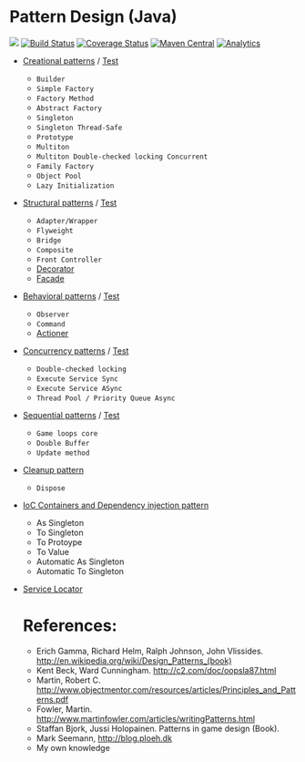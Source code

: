Pattern Design (Java)
==============
![](https://img.shields.io/badge/Java-1.8-blue.svg?style=plastic?logoWidth=40) [![Build Status](https://travis-ci.org/vicboma1/pattern-design.svg)](https://travis-ci.org/vicboma1/pattern-design)
[![Coverage Status](https://coveralls.io/repos/vicboma1/pattern-design/badge.svg?branch=master&service=github)](https://coveralls.io/github/vicboma1/pattern-design?branch=master)
[![Maven Central](https://maven-badges.herokuapp.com/maven-central/org.eluder.coveralls/coveralls-maven-plugin/badge.svg)](https://maven-badges.herokuapp.com/maven-central/org.eluder.coveralls/coveralls-maven-plugin/)
[![Analytics](https://ga-beacon.appspot.com/UA-68658653-1/pattern-design/readme)](https://github.com/igrigorik/ga-beacon)


* [Creational patterns](https://github.com/vicboma1/pattern-design/tree/master/source/src/main/java/creational) / [Test](https://github.com/vicboma1/pattern-design/tree/master/source/src/test/java/creational)
  * ```Builder```
  * ```Simple Factory```
  * ```Factory Method```
  * ```Abstract Factory```
  * ```Singleton```
  * ```Singleton Thread-Safe```
  * ```Prototype```
  * ```Multiton```
  * ```Multiton Double-checked locking Concurrent``` 
  * ```Family Factory```
  * ```Object Pool```
  * ```Lazy Initialization```
  
* [Structural patterns](https://github.com/vicboma1/pattern-design/tree/master/source/src/main/java/structural) / [Test](https://github.com/vicboma1/pattern-design/tree/master/source/src/test/java/structural)
  * ```Adapter/Wrapper```
  * ```Flyweight```
  * ```Bridge```
  * ```Composite```
  * ```Front Controller```
  * [ Decorator](https://github.com/vicboma1/ClassicDecoratorPattern)
  * [ Facade](https://github.com/vicboma1/FacadePattern)

* [Behavioral patterns](https://github.com/vicboma1/pattern-design/tree/master/source/src/main/java/behavioral) / [Test](https://github.com/vicboma1/pattern-design/tree/master/source/src/test/java/behavioral)
  * ```Observer```
  * ```Command```
  *  [Actioner](https://github.com/vicboma1/CommandMapper)
  

* [Concurrency patterns](https://github.com/vicboma1/pattern-design/tree/master/source/src/main/java/concurrency) / [Test](https://github.com/vicboma1/pattern-design/tree/master/source/src/test/java/concurrency)
  * ```Double-checked locking```
  * ```Execute Service Sync```
  * ```Execute Service ASync```
  * ```Thread Pool / Priority Queue Async```

* [Sequential patterns](https://github.com/victorakamon/sequential-patterns) / [Test](https://github.com/vicboma1/sequential-patterns/tree/master/test)
  * ```Game loops core```
  * ```Double Buffer```
  * ```Update method```

* [Cleanup pattern](https://github.com/vicboma1/pattern-design/tree/master/source/src/main/java/cleanup)
  * ```Dispose```

* [IoC Containers and Dependency injection pattern ](https://github.com/vicboma1/Injector)
  * As Singleton
  * To Singleton
  * To Protoype
  * To Value
  * Automatic As Singleton 
  * Automatic To Singleton

* [Service Locator](https://github.com/vicboma1/ServiceLocator)

  # References:
  * Erich Gamma, Richard Helm, Ralph Johnson, John Vlissides. http://en.wikipedia.org/wiki/Design_Patterns_(book)
  * Kent Beck, Ward Cunningham. http://c2.com/doc/oopsla87.html
  * Martin, Robert C. http://www.objectmentor.com/resources/articles/Principles_and_Patterns.pdf
  * Fowler, Martin. http://www.martinfowler.com/articles/writingPatterns.html
  * Staffan Bjork, Jussi Holopainen. Patterns in game design (Book).
  * Mark Seemann, http://blog.ploeh.dk
  * My own knowledge 
   


